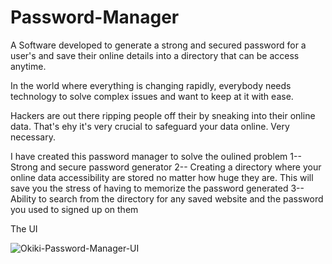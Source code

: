 # Password-Manager
A Software developed to generate a strong and secured password for a user's and save their online details into a directory that can be access anytime.

In the world where everything is changing rapidly, everybody needs technology to solve complex issues and want to keep at it with ease.

Hackers are out there ripping people off their by sneaking into their online data. That's ehy it's very crucial to safeguard your data online. Very necessary.

I have created this password manager to solve the oulined problem
1-- Strong and secure password generator 
2-- Creating a directory where your online data accessibility are stored no matter how huge they are. This will save you the stress of having to memorize the password generated
3-- Ability to search from the directory for any saved website and the password you used to signed up on them

The UI


![Okiki-Password-Manager-UI](https://user-images.githubusercontent.com/73473767/133528516-a76ce376-4a2c-4bde-9746-e0db54ddc6ca.jpg)
